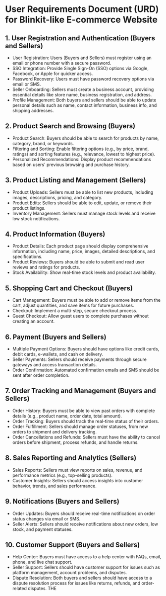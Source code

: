 # User Requirements Document (URD) for Blinkit-like E-commerce Website

## 1. User Registration and Authentication (Buyers and Sellers)
- User Registration: Users (Buyers and Sellers) must register using an email or phone number with a secure password.
- SSO Integration: Provide Single Sign-On (SSO) options via Google, Facebook, or Apple for quicker access.
- Password Recovery: Users must have password recovery options via email or SMS.
- Seller Onboarding: Sellers must create a business account, providing essential details like store name, business registration, and address.
- Profile Management: Both buyers and sellers should be able to update personal details such as name, contact information, business info, and shipping addresses.

## 2. Product Search and Browsing (Buyers)
- Product Search: Buyers should be able to search for products by name, category, brand, or keywords.
- Filtering and Sorting: Enable filtering options (e.g., by price, brand, ratings) and sorting features (e.g., relevance, lowest to highest price).
- Personalized Recommendations: Display product recommendations based on users' previous browsing and purchase history.

## 3. Product Listing and Management (Sellers)
- Product Uploads: Sellers must be able to list new products, including images, descriptions, pricing, and category.
- Product Edits: Sellers should be able to edit, update, or remove their product listings.
- Inventory Management: Sellers must manage stock levels and receive low stock notifications.

## 4. Product Information (Buyers)
- Product Details: Each product page should display comprehensive information, including name, price, images, detailed descriptions, and specifications.
- Product Reviews: Buyers should be able to submit and read user reviews and ratings for products.
- Stock Availability: Show real-time stock levels and product availability.

## 5. Shopping Cart and Checkout (Buyers)
- Cart Management: Buyers must be able to add or remove items from the cart, adjust quantities, and save items for future purchases.
- Checkout: Implement a multi-step, secure checkout process.
- Guest Checkout: Allow guest users to complete purchases without creating an account.

## 6. Payment (Buyers and Sellers)
- Multiple Payment Options: Buyers should have options like credit cards, debit cards, e-wallets, and cash on delivery.
- Seller Payments: Sellers should receive payments through secure gateways and access transaction details.
- Order Confirmation: Automated confirmation emails and SMS should be sent after order completion.

## 7. Order Tracking and Management (Buyers and Sellers)
- Order History: Buyers must be able to view past orders with complete details (e.g., product name, order date, total amount).
- Order Tracking: Buyers should track the real-time status of their orders.
- Order Fulfillment: Sellers should manage order statuses, from new orders to shipment and delivery tracking.
- Order Cancellations and Refunds: Sellers must have the ability to cancel orders before shipment, process refunds, and handle returns.

## 8. Sales Reporting and Analytics (Sellers)
- Sales Reports: Sellers must view reports on sales, revenue, and performance metrics (e.g., top-selling products).
- Customer Insights: Sellers should access insights into customer behavior, trends, and sales performance.

## 9. Notifications (Buyers and Sellers)
- Order Updates: Buyers should receive real-time notifications on order status changes via email or SMS.
- Seller Alerts: Sellers should receive notifications about new orders, low stock, and payment statuses.

## 10. Customer Support (Buyers and Sellers)
- Help Center: Buyers must have access to a help center with FAQs, email, phone, and live chat support.
- Seller Support: Sellers should have customer support for issues such as platform management, account problems, and disputes.
- Dispute Resolution: Both buyers and sellers should have access to a dispute resolution process for issues like returns, refunds, and order-related disputes. THE
